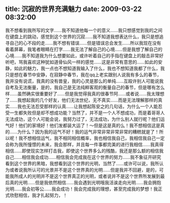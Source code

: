 title: 沉寂的世界充满魅力
date: 2009-03-22 08:32:00
---

&#25105;&#19981;&#24819;&#30475;&#21040;&#25105;&#25152;&#20889;&#30340;&#25991;&#23383;&#8230;&#8230;&#25105;&#19981;&#30693;&#36947;&#20182;&#27599;&#19968;&#20010;&#30340;&#24847;&#20041;&#8230;&#8230;&#25105;&#21482;&#24819;&#24863;&#35273;&#21040;&#25105;&#30340;&#20043;&#38388;&#22312;&#38190;&#30424;&#19978;&#30340;&#36339;&#21160;&#65292;&#24863;&#35273;&#21040;&#36825;&#20010;&#19990;&#30028;&#30340;&#27785;&#23490;&#8230;&#8230;&#25105;&#19981;&#30693;&#36947;&#25105;&#24819;&#34920;&#36798;&#20160;&#20040;&#65292;&#25105;&#21482;&#26159;&#24819;&#36861;&#23547;&#33258;&#24049;&#30340;&#24515;&#19981;&#27573;&#30340;&#36208;&#8230;&#8230;&#25105;&#19981;&#24819;&#26377;&#38169;&#35823;&#8230;&#8230;&#20294;&#26159;&#38169;&#35823;&#24635;&#20250;&#21457;&#29983;&#8230;&#8230;&#25152;&#20197;&#25105;&#29616;&#22312;&#27809;&#26377;&#30475;&#30528;&#23631;&#24149;&#65292;&#25105;&#31508;&#32773;&#30524;&#30555;&#22312;&#25171;&#23383;&#8230;&#8230;&#25105;&#26080;&#27861;&#20102;&#35299;&#33258;&#24049;&#30340;&#24515;&#22659;&#8230;&#8230;&#20294;&#26159;&#25105;&#24819;&#20102;&#35299;&#33258;&#24049;&#30340;&#24515;&#22659;&#8230;&#8230;&#25105;&#19981;&#30693;&#36947;&#25105;&#20026;&#20160;&#20040;&#24819;&#35201;&#22914;&#27492;&#65292;&#25110;&#35768;&#21548;&#30528;&#33258;&#24049;&#30340;&#25163;&#25351;&#22312;&#38190;&#30424;&#19978;&#30340;&#25970;&#20987;&#38750;&#24120;&#22909;&#21548;&#21543;&#65292;&#39554;&#25105;&#21916;&#27426;&#36825;&#31181;&#29369;&#22914;&#36947;&#39592;&#20185;&#39118;&#19968;&#26679;&#30340;&#24863;&#35273;&#8230;&#8230;&#36825;&#26159;&#38750;&#24120;&#26377;&#24847;&#24605;&#30340;&#8230;&#8230;&#22914;&#27492;&#30340;&#23433;&#38745;&#65292;&#22914;&#27492;&#30340;&#39749;&#21147;&#65292;&#25105;&#19968;&#28857;&#20063;&#19981;&#24819;&#30693;&#36947;&#25105;&#36755;&#20837;&#20102;&#20160;&#20040;&#65292;&#25105;&#20063;&#19981;&#24819;&#30693;&#36947;&#25105;&#37117;&#20102;&#20160;&#20040;&#65292;&#25105;&#21482;&#26159;&#24819;&#22312;&#26149;&#33410;&#20013;&#23433;&#38745;&#65292;&#22312;&#23490;&#38745;&#20013;&#26149;&#33410;&#65292;&#25105;&#22312;qq&#19978;&#32769;&#23454;&#36319;&#21035;&#20154;&#35828;&#25105;&#26377;&#22810;&#20040;&#30340;&#26149;&#33410;&#65292;&#25105;&#24182;&#27809;&#26377;&#35828;&#35854;&#65292;&#25105;&#30495;&#30340;&#27809;&#26377;&#20861;&#30343;&#65292;&#25105;&#30340;&#24515;&#28789;&#26159;&#37027;&#20040;&#30340;&#21333;&#32431;&#8230;&#8230;&#20114;&#27572;&#35768;&#21035;&#20154;&#21487;&#33021;&#35828;&#25105;&#33258;&#32771;&#21450;&#26080;&#27861;&#34913;&#37327;&#65292;&#26159;&#30340;&#65292;&#25105;&#33258;&#24049;&#26159;&#26080;&#27861;&#32431;&#31929;&#23458;&#35266;&#30340;&#34913;&#37327;&#33258;&#24049;&#30340;&#26149;&#33410;&#65292;&#20294;&#26159;&#21738;&#26377;&#24590;&#20040;&#26679;&#8230;&#8230;&#34429;&#28982;&#30830;&#23454;&#24456;&#37325;&#35201;&#22909;&#20102;&#8230;&#8230;&#20294;&#26159;&#25105;&#35273;&#24471;&#25105;&#30495;&#30340;&#24456;&#26149;&#33410;&#38463;&#8230;&#8230;&#25110;&#32773;&#35828;&#8230;&#8230;&#25105;&#22826;&#29702;&#24819;&#20102;&#8230;&#8230;&#25105;&#24819;&#36215;&#25105;&#30340;&#20960;&#20010;&#22909;&#21451;&#65292;&#20182;&#20204;&#26080;&#27861;&#19990;&#32426;&#65292;&#26080;&#19981;&#30495;&#23454;&#8230;&#8230;&#32780;&#26159;&#26080;&#27861;&#29702;&#35299;&#37027;&#26679;&#30340;&#30495;&#23454;&#8230;&#8230;&#25105;&#20063;&#26080;&#27861;&#24525;&#21463;&#37027;&#26679;&#30340;&#35748;&#30495;&#8230;&#8230;&#35753;&#25105;&#24819;&#36215;&#38472;&#23433;&#20043;&#30340;&#20960;&#21477;&#35805;&#65292;&#20026;&#20160;&#20040;&#19968;&#20010;&#20154;&#33021;&#24525;&#21463;&#19968;&#29983;&#37117;&#22833;&#36133;&#20294;&#26159;&#21364;&#19981;&#24819;&#25104;&#21151;&#33021;&#65311;&#24403;&#28982;&#20102;&#65292;&#24182;&#19981;&#26159;&#19968;&#20010;&#20154;&#19981;&#24819;&#25104;&#21151;&#65292;&#32780;&#26159;&#30528;&#21733;&#21733;&#20154;&#26080;&#27861;&#25104;&#21151;&#65292;&#36825;&#20010;&#20154;&#21487;&#33021;&#20250;&#35828;&#65292;&#25105;&#21162;&#21147;&#36807;&#20102;&#65292;&#26080;&#27861;&#25104;&#21151;&#65292;&#20026;&#20160;&#20040;&#21035;&#20154;&#23601;&#34892;&#21602;&#65311;&#20182;&#20204;&#36816;&#27668;&#22909;&#65281;&#20182;&#20204;&#30340;&#23478;&#22659;&#22909;&#65281;&#20182;&#20204;&#21457;&#37117;&#35013;&#22823;&#36816;&#20102;&#65281;&#65374;&#20294;&#26159;&#36825;&#26159;&#30495;&#30340;&#20040;&#65281;&#25105;&#19981;&#24819;&#30456;&#20449;&#36825;&#26159;&#30495;&#30340;&#8230;&#8230;&#20026;&#20160;&#20040;&#65311;&#22240;&#20026;&#25105;&#30340;&#36816;&#27668;&#19981;&#22909;&#65281;&#25105;&#30340;&#36816;&#27668;&#38750;&#24120;&#38750;&#24120;&#38750;&#24120;&#38750;&#24120;&#30340;&#31967;&#31957;&#23601;&#26159;&#20102;&#65281;&#25152;&#20197;&#21602;&#65281;&#25105;&#19981;&#24819;&#30456;&#20449;&#36816;&#27668;&#65292;&#25105;&#19981;&#30456;&#21516;&#30456;&#20449;&#27010;&#29575;&#65292;&#25105;&#20063;&#30456;&#20449;&#25105;&#33258;&#24049;&#65292;&#25105;&#30456;&#20449;&#25105;&#33258;&#24049;&#19968;&#23450;&#20250;&#31216;&#20026;&#25105;&#25152;&#24999;&#25004;&#30340;&#26410;&#26469;&#65292;&#25105;&#20250;&#37027;&#26679;&#65292;&#24182;&#19988;&#27599;&#19968;&#20214;&#20107;&#37117;&#23436;&#32654;&#30340;&#36827;&#34892;&#25105;&#30456;&#20449;&#8230;&#8230;&#25105;&#30495;&#24471; &#30456;&#20449;&#8230;&#8230;&#21363;&#20351;&#29616;&#23454;&#24590;&#26679;&#25171;&#20987;&#25105;&#65292;&#21363;&#20351;&#36825;&#20010;&#19990;&#30028;&#22810;&#20040;&#30340;&#27531;&#37239;&#65292;&#25105;&#36824;&#26159;&#37027;&#20040;&#39069;&#30340;&#30456;&#20449;&#25105;&#33258;&#24049;&#8230;&#8230;&#30456;&#20449;&#25105;&#20250;&#25104;&#21151;&#8230;&#8230;&#30456;&#20449;&#25105;&#20250;&#23436;&#25104;&#25105;&#22312;&#36825;&#20010;&#19990;&#30028;&#30340;&#21162;&#21147;&#8230;&#8230;&#25105;&#19981;&#35937;&#24449;&#24320;&#30740;&#31350;&#30475;&#21040;&#36825;&#20010;&#19990;&#30028;&#30340;&#40657;&#26263;&#65292;&#25105;&#24819;&#30475;&#21040;&#36825;&#20010;&#19990;&#30028;&#30340;&#20809;&#26126;&#65292;&#24403;&#28982;&#20102;&#8230;&#8230;&#25110;&#35768;&#21487;&#20197;&#35828;&#65292;&#25105;&#25152;&#35748;&#20026;&#25110;&#32773;&#35828;&#25105;&#25152;&#35748;&#21487;&#30340;&#20809;&#26223;&#24182;&#19981;&#26159;&#36825;&#20010;&#19990;&#30028;&#30495;&#30340;&#20809;&#26126;&#8230;&#8230;&#20294;&#26159;&#25105;&#24182;&#19981;&#22238;&#36991;&#65292;&#26159;&#30340;&#65292;&#21487;&#33021;&#25105;&#25152;&#25104;&#20154;&#30340;&#20809;&#26126;&#24182;&#19981;&#26159;&#36825;&#20010;&#19990;&#30028;&#30495;&#27491;&#30340;&#20809;&#26126;&#65292;&#25110;&#32773;&#35828;&#24182;&#19981;&#26159;&#36825;&#20010;&#19990;&#30028;&#25152;&#21457;&#23637;&#21040;&#26368;&#21518;&#30495;&#30340;&#20809;&#26126;&#8230;&#8230;&#20294;&#26159;&#25105;&#20381;&#28982;&#30456;&#20449;&#8230;&#8230;&#25105;&#20250;&#36935;&#21040;&#20809;&#26126;&#21734;&#25105;&#27963;&#35830;&#36208;&#21521;&#20809;&#26126;&#8230;&#8230;&#25105;&#20250;&#25317;&#25265;&#20809;&#26126;&#8230;&#8230;&#25105;&#20250;&#21021;&#31561;&#20844;&#8230;&#8230;&#25105;&#20250;&#25104;&#21151;&#65281;&#25105;&#20250;&#23436;&#25104;&#25105;&#30340;&#29702;&#24819;&#65292;&#29978;&#33267;&#23436;&#25104;&#25105;&#30340;&#26790;&#24819;&#65281;&#25105;&#27491;&#24335;&#27427;&#24944;&#30456;&#20449;&#65292;&#25105;&#25165;&#25166;&#36215;&#21162;&#21147;&#65292;&#65281;